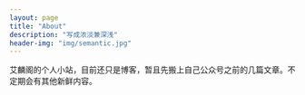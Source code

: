```yaml
---
layout: page
title: "About"
description: "写成浓淡兼深浅"
header-img: "img/semantic.jpg"
---
```


艾麟阁的个人小站，目前还只是博客，暂且先搬上自己公众号之前的几篇文章。不定期会有其他新鲜内容。
